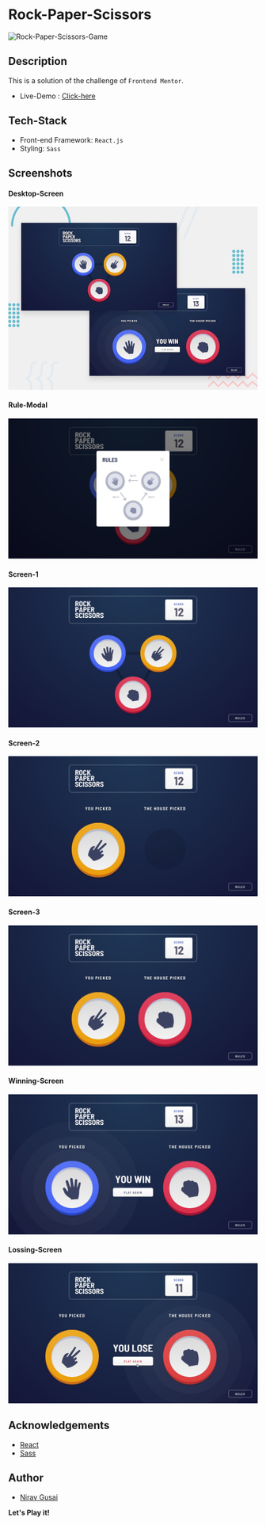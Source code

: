 # Rock-Paper-Scissors

![Rock-Paper-Scissors-Game](https://socialify.git.ci/Nirav1510/Rock-Paper-Scissors-Game/image?font=Bitter&language=1&owner=1&pattern=Formal%20Invitation&stargazers=1&theme=Dark)

## Description
This is a solution of the challenge of `Frontend Mentor`.
* Live-Demo : [Click-here]()

## Tech-Stack
* Front-end Framework: `React.js`
* Styling: `Sass`

## Screenshots

#### Desktop-Screen
![Demo-Screen](./screenshots/desktop-preview.jpg)
#### Rule-Modal
![Rule-Modal](./screenshots/rules-modal.jpg)
#### Screen-1
![Screen-1](./screenshots/desktop-step-1.jpg)
#### Screen-2
![Screen-2](./screenshots/desktop-step-2.jpg)
#### Screen-3
![Screen-3](./screenshots/desktop-step-3.jpg)
#### Winning-Screen
![Winning-Screen](./screenshots/desktop-step-4-win.jpg)
#### Lossing-Screen
![Lossing-Screen](./screenshots/desktop-step-4-lose.jpg)

## Acknowledgements

- [React](https://reactjs.org/)
- [Sass](https://sass-lang.com/documentation)

## Author

- [Nirav Gusai](https://github.com/Nirav1510)

**Let's Play it!**
